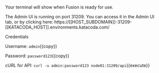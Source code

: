 Your terminal will show when Fusion is ready for use.

The Admin UI is running on port 31209. You can access it in the Admin UI tab, or by clicking here:
https://[[HOST_SUBDOMAIN]]-31209-[[KATACODA_HOST]].environments.katacoda.com/

Credentials

Username: `admin`{{copy}}

Password: `password123`{{copy}}


cURL for API: `curl -u admin:password123 node01:31209/api`{{execute}}
